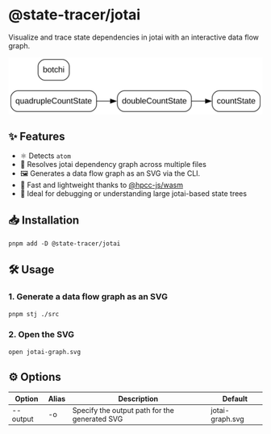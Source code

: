 # @state-tracer/jotai

Visualize and trace state dependencies in jotai with an interactive data flow graph.

<p align="center">
  <img alt="Cover image" src="./src/__tests__/jotai-graph.svg" />
</p>

## ✨ Features

- ⚛️ Detects `atom`
- 🔗 Resolves jotai dependency graph across multiple files
- 🖼️ Generates a data flow graph as an SVG via the CLI.
- 🎯 Fast and lightweight thanks to [@hpcc-js/wasm](https://www.npmjs.com/package/@hpcc-js/wasm)
- 🧠 Ideal for debugging or understanding large jotai-based state trees

## 📥 Installation

```console
pnpm add -D @state-tracer/jotai
```

## 🛠 Usage

### 1. Generate a data flow graph as an SVG

```console
pnpm stj ./src
```

### 2. Open the SVG

```console
open jotai-graph.svg
```

## ⚙️ Options

| Option | Alias | Description | Default |
| -------- | ------------- | ------------- | --- |
| --output | -o | Specify the output path for the generated SVG | jotai-graph.svg |
